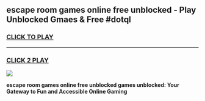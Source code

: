 
## escape room games online free unblocked - Play Unblocked Gmaes & Free #dotql
<h3>
<a href="https://news.freeplayer.one?title=escape_room_games_online_free_unblocked&ref=03M">CLICK TO PLAY</a></h3>
<hr>

<h3>
<a href="https://news.freeplayer.one?title=escape_room_games_online_free_unblocked&ref=03M">CLICK 2 PLAY</a>
  
</h3>

<a href="https://news.freeplayer.one?title=escape_room_games_online_free_unblocked&ref=03M"><img src="https://clearcache.store/games.png"></a>


**escape room games online free unblocked games unblocked: Your Gateway to Fun and Accessible Online Gaming**
